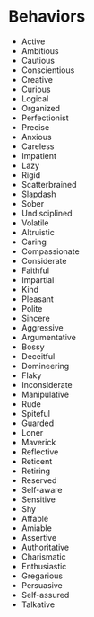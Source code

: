 # Behaviors

- Active
- Ambitious
- Cautious
- Conscientious
- Creative
- Curious
- Logical
- Organized
- Perfectionist
- Precise
- Anxious
- Careless
- Impatient
- Lazy
- Rigid
- Scatterbrained
- Slapdash
- Sober
- Undisciplined
- Volatile
- Altruistic
- Caring
- Compassionate
- Considerate
- Faithful
- Impartial
- Kind
- Pleasant
- Polite
- Sincere
- Aggressive
- Argumentative
- Bossy
- Deceitful
- Domineering
- Flaky
- Inconsiderate
- Manipulative
- Rude
- Spiteful
- Guarded
- Loner
- Maverick
- Reflective
- Reticent
- Retiring
- Reserved
- Self-aware
- Sensitive
- Shy
- Affable
- Amiable
- Assertive
- Authoritative
- Charismatic
- Enthusiastic
- Gregarious
- Persuasive
- Self-assured
- Talkative